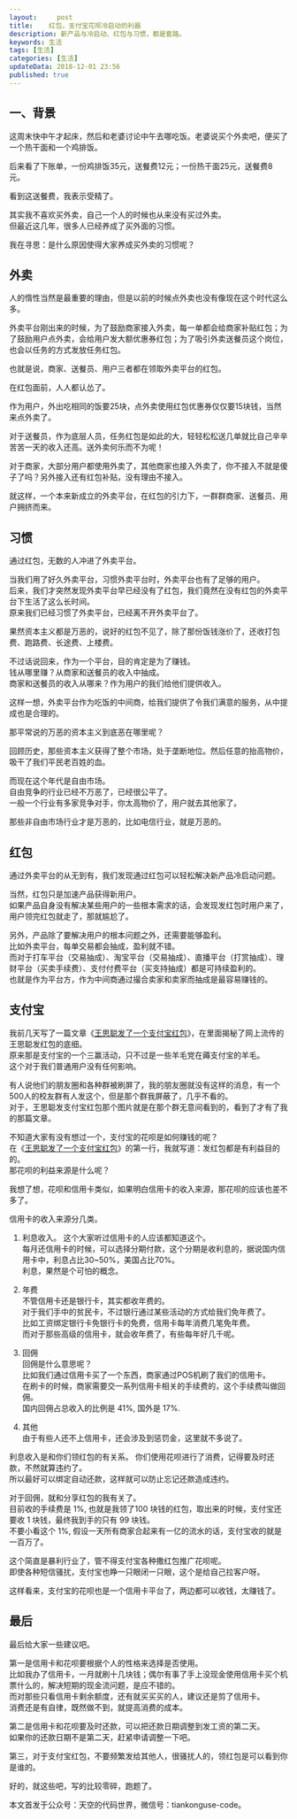 ```yaml
---   
layout:     post  
title:    红包，支付宝花呗冷启动的利器 
description: 新产品与冷启动、红包与习惯，都是套路。 
keywords: 生活
tags: [生活]  
categories: [生活]  
updateData: 2018-12-01 23:56  
published: true   
---  
```


 


## 一、背景

这周末快中午才起床，然后和老婆讨论中午去哪吃饭。老婆说买个外卖吧，便买了一个热干面和一个鸡排饭。  


后来看了下账单，一份鸡排饭35元，送餐费12元；一份热干面25元，送餐费8元。  


看到这送餐费，我表示受精了。  


其实我不喜欢买外卖，自己一个人的时候也从来没有买过外卖。  
但最近这几年，很多人已经养成了买外面的习惯。  


我在寻思：是什么原因使得大家养成买外卖的习惯呢？  


## 外卖

人的惰性当然是最重要的理由，但是以前的时候点外卖也没有像现在这个时代这么多。  


外卖平台刚出来的时候，为了鼓励商家接入外卖，每一单都会给商家补贴红包；为了鼓励用户点外卖，会给用户发大额优惠券红包；为了吸引外卖送餐员这个岗位，也会以任务的方式发放任务红包。  


也就是说，商家、送餐员、用户三者都在领取外卖平台的红包。  


在红包面前，人人都认怂了。  


作为用户，外出吃相同的饭要25块，点外卖使用红包优惠券仅仅要15块钱，当然来点外卖了。  


对于送餐员，作为底层人员，任务红包是如此的大，轻轻松松送几单就比自己辛辛苦苦一天的收入还高。送外卖何乐而不为呢！  

对于商家，大部分用户都使用外卖了，其他商家也接入外卖了，你不接入不就是傻子了吗？另外接入还有红包补贴，没有理由不接入。  


就这样，一个本来新成立的外卖平台，在红包的引力下，一群群商家、送餐员、用户拥挤而来。  


## 习惯

通过红包，无数的人冲进了外卖平台。  


当我们用了好久外卖平台，习惯外卖平台时，外卖平台也有了足够的用户。  
后来，我们才突然发现外卖平台早已经没有了红包，我们竟然在没有红包的外卖平台下生活了这么长时间。  
原来我们已经习惯了外卖平台，已经离不开外卖平台了。  


果然资本主义都是万恶的，说好的红包不见了，除了那份饭钱涨价了，还收打包费、跑路费、长途费、上楼费。  


不过话说回来，作为一个平台，目的肯定是为了赚钱。  
钱从哪里赚？从商家和送餐员的收入中抽成。  
商家和送餐员的收入从哪来？作为用户的我们给他们提供收入。  


这样一想，外卖平台作为吃饭的中间商，给我们提供了令我们满意的服务，从中提成也是合理的。  


那平常说的万恶的资本主义到底恶在哪里呢？  


回顾历史，那些资本主义获得了整个市场，处于垄断地位。然后任意的抬高物价，吸干了我们平民老百姓的血。  


而现在这个年代是自由市场。  
自由竞争的行业已经不万恶了，已经很公平了。  
一般一个行业有多家竞争对手，你太高物价了，用户就去其他家了。  


那些非自由市场行业才是万恶的，比如电信行业，就是万恶的。  


## 红包

通过外卖平台的从无到有，我们发现通过红包可以轻松解决新产品冷启动问题。  


当然，红包只是加速产品获得新用户。  
如果产品自身没有解决某些用户的一些根本需求的话，会发现发红包时用户来了，用户领完红包就走了，那就尴尬了。  


另外，产品除了要解决用户的根本问题之外，还需要能够盈利。  
比如外卖平台，每单交易都会抽成，盈利就不错。  
而对于打车平台（交易抽成）、淘宝平台（交易抽成）、直播平台（打赏抽成）、理财平台（买卖手续费）、支付付费平台（买支持抽成）都是可持续盈利的。  
也就是作为平台方，作为中间商通过撮合卖家和卖家而抽成是最容易赚钱的。  


## 支付宝


我前几天写了一篇文章《[王思聪发了一个支付宝红包](https://mp.weixin.qq.com/s/ox35tPVDO6riHzhmn6lWow)》，在里面揭秘了网上流传的王思聪发红包的底细。  
原来那是支付宝的一个三赢活动，只不过是一些羊毛党在薅支付宝的羊毛。  
这个对于我们普通用户没有任何影响。

有人说他们的朋友圈和各种群被刷屏了，我的朋友圈就没有这样的消息，有一个500人的校友群有人发这个，但是那个群我屏蔽了，几乎不看的。  
对于，王思聪发支付宝红包那个图片就是在那个群无意间看到的，看到了才有了我的那篇文章。  


不知道大家有没有想过一个，支付宝的花呗是如何赚钱的呢？  
在《[王思聪发了一个支付宝红包](https://mp.weixin.qq.com/s/ox35tPVDO6riHzhmn6lWow)》的第一行，我就写道：发红包都是有利益目的的。  
那花呗的利益来源是什么呢？  


我想了想，花呗和信用卡类似，如果明白信用卡的收入来源，那花呗的应该也差不多了。


信用卡的收入来源分几类。  

1. 利息收入。 
这个大家听过信用卡的人应该都知道这个。  
每月还信用卡的时候，可以选择分期付款，这个分期是收利息的，据说国内信用卡中，利息占比30~50%，美国占比70%。  
利息，果然是个可怕的概念。  


2. 年费  
不管信用卡还是银行卡，其实都收年费的。  
对于我们手中的贫民卡，不过银行通过某些活动的方式给我们免年费了。  
比如工资绑定银行卡免银行卡的免费，信用卡每年消费几笔免年费。  
而对于那些高级的信用卡，就会收年费了，有些每年好几千呢。  


3. 回佣  
回佣是什么意思呢？  
比如我们通过信用卡买了一个东西，商家通过POS机刷了我们的信用卡。  
在刷卡的时候，商家需要交一系列信用卡相关的手续费的，这个手续费叫做回佣。  
国内回佣占总收入的比例是 41%, 国外是 17%.  


4. 其他  
由于有些人还不上信用卡，还会涉及到惩罚金，这里就不多说了。  


利息收入是和你们领红包的有关系。
你们使用花呗进行了消费，记得要及时还款，不然就算违约了。  
所以最好可以绑定自动还款，这样就可以防止忘记还款造成违约。  


对于回佣，就和分享红包的我有关了。  
目前收的手续费是 1%, 也就是我领了100 块钱的红包，取出来的时候，支付宝还要收 1 块钱，最终我到手的只有 99 块钱。  
不要小看这个 1%, 假设一天所有商家合起来有一亿的流水的话，支付宝收的就是一百万了。  


这个简直是暴利行业了，管不得支付宝各种撒红包推广花呗呢。  
即使各种短信骚扰，支付宝也睁一只眼闭一只眼，这个是给自己拉客户呀。  


这样看来，支付宝的花呗也是一个信用卡平台了，两边都可以收钱，太赚钱了。  


## 最后

最后给大家一些建议吧。  


第一是信用卡和花呗要根据个人的性格来选择是否使用。   
比如我办了信用卡，一月就刷十几块钱；偶尔有事了手上没现金使用信用卡买个机票什么的，解决短期的现金流问题，是应不错的。  
而对那些只看信用卡剩余额度，还有就买买买的人，建议还是剪了信用卡。  
消费还是有自律，既然做不到，就提高消费的成本。  


第二是信用卡和花呗要及时还款，可以把还款日期调整到发工资的第二天。  
如果你的还款日期不是第二天，赶紧申请调整一下吧。  


第三，对于支付宝红包，不要频繁发给其他人，很骚扰人的，领红包是可以看到你是谁的。  

好的，就这些吧，写的比较零碎，跑题了。  


本文首发于公众号：天空的代码世界，微信号：tiankonguse-code。  


